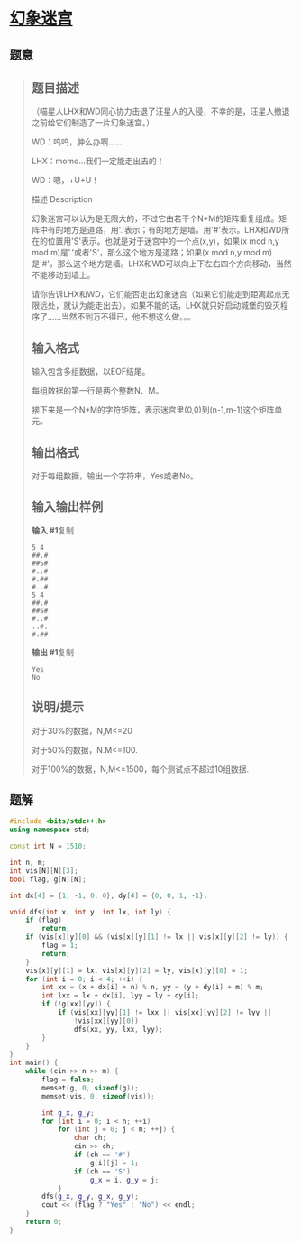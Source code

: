 #  [幻象迷宫](https://www.luogu.com.cn/problem/P1363)

## 题意

>   ## 题目描述
>
>   （喵星人LHX和WD同心协力击退了汪星人的入侵，不幸的是，汪星人撤退之前给它们制造了一片幻象迷宫。）
>
>   WD：呜呜，肿么办啊……
>
>   LHX：momo...我们一定能走出去的！
>
>   WD：嗯，+U+U！
>
>   描述 Description
>
>   幻象迷宫可以认为是无限大的，不过它由若干个N*M的矩阵重复组成。矩阵中有的地方是道路，用'.'表示；有的地方是墙，用'#'表示。LHX和WD所在的位置用'S'表示。也就是对于迷宫中的一个点(x,y)，如果(x mod n,y mod m)是'.'或者'S'，那么这个地方是道路；如果(x mod n,y mod m)是'#'，那么这个地方是墙。LHX和WD可以向上下左右四个方向移动，当然不能移动到墙上。
>
>   请你告诉LHX和WD，它们能否走出幻象迷宫（如果它们能走到距离起点无限远处，就认为能走出去）。如果不能的话，LHX就只好启动城堡的毁灭程序了……当然不到万不得已，他不想这么做。。。
>
>   ## 输入格式
>
>   输入包含多组数据，以EOF结尾。
>
>   每组数据的第一行是两个整数N、M。
>
>   接下来是一个N*M的字符矩阵，表示迷宫里(0,0)到(n-1,m-1)这个矩阵单元。
>
>   ## 输出格式
>
>   对于每组数据，输出一个字符串，Yes或者No。
>
>   ## 输入输出样例
>
>   **输入 #1**复制
>
>   ```
>   5 4
>   ##.#
>   ##S#
>   #..#
>   #.##
>   #..#
>   5 4
>   ##.#
>   ##S#
>   #..#
>   ..#.
>   #.##
>   ```
>
>   **输出 #1**复制
>
>   ```
>   Yes
>   No
>   ```
>
>   ## 说明/提示
>
>   对于30%的数据，N,M<=20
>
>   对于50%的数据，N.M<=100.
>
>   对于100%的数据，N,M<=1500，每个测试点不超过10组数据.

## 题解



```c++
#include <bits/stdc++.h>
using namespace std;

const int N = 1510;

int n, m;
int vis[N][N][3];
bool flag, g[N][N];

int dx[4] = {1, -1, 0, 0}, dy[4] = {0, 0, 1, -1};

void dfs(int x, int y, int lx, int ly) {
    if (flag)
        return;
    if (vis[x][y][0] && (vis[x][y][1] != lx || vis[x][y][2] != ly)) {
        flag = 1;
        return;
    }
    vis[x][y][1] = lx, vis[x][y][2] = ly, vis[x][y][0] = 1;
    for (int i = 0; i < 4; ++i) {
        int xx = (x + dx[i] + n) % n, yy = (y + dy[i] + m) % m;
        int lxx = lx + dx[i], lyy = ly + dy[i];
        if (!g[xx][yy]) {
            if (vis[xx][yy][1] != lxx || vis[xx][yy][2] != lyy ||
                !vis[xx][yy][0])
                dfs(xx, yy, lxx, lyy);
        }
    }
}
int main() {
    while (cin >> n >> m) {
        flag = false;
        memset(g, 0, sizeof(g));
        memset(vis, 0, sizeof(vis));

        int g_x, g_y;
        for (int i = 0; i < n; ++i)
            for (int j = 0; j < m; ++j) {
                char ch;
                cin >> ch;
                if (ch == '#')
                    g[i][j] = 1;
                if (ch == 'S')
                    g_x = i, g_y = j;
            }
        dfs(g_x, g_y, g_x, g_y);
        cout << (flag ? "Yes" : "No") << endl;
    }
    return 0;
}
```



```python3

```

